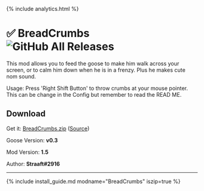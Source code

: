 {% include analytics.html %}

# ✅ BreadCrumbs ![GitHub All Releases](https://img.shields.io/github/downloads/euandeas/GooseMod_BreadCrumbs/total?logo=github)

This mod allows you to feed the goose to make him walk across your screen, or to calm him down when he is in a frenzy. Plus he makes cute nom sound.

Usage: Press 'Right Shift Button' to throw crumbs at your mouse pointer. This can be change in the Config but remember to read the READ ME.

## Download

Get it: [BreadCrumbs.zip](https://github.com/euandeas/GooseMod_BreadCrumbs/releases/tag/1.5)
([Source](https://github.com/euandeas/GooseMod_BreadCrumbs))

Goose Version: **v0.3**

Mod Version: **1.5**

Author: **Straaft#2916**

---

{% include install_guide.md modname="BreadCrumbs" iszip=true %}
